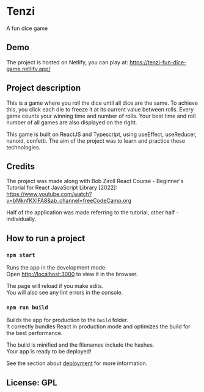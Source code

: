 # Tenzi
A fun dice game

## Demo

The project is hosted on Netlify, you can play at: https://tenzi-fun-dice-game.netlify.app/

## Project description

This is a game where you roll the dice until all dice are the same. To achieve this, you click each die to freeze it at its current value between rolls. Every game counts your winning time and number of rolls. Your best time and roll number of all games are also displayed on the right. 

This game is built on ReactJS and Typescript, using useEffect, useReducer, nanoid, confetti. The aim of the project was to learn and practice these technologies. 

## Credits

The project was made along with Bob Ziroll React Course - Beginner's Tutorial for React JavaScript Library [2022]:
https://www.youtube.com/watch?v=bMknfKXIFA8&ab_channel=freeCodeCamp.org

Half of the application was made referring to the tutorial, other half - individually. 

## How to run a project

### `npm start`

Runs the app in the development mode.\
Open [http://localhost:3000](http://localhost:3000) to view it in the browser.

The page will reload if you make edits.\
You will also see any lint errors in the console.

### `npm run build`

Builds the app for production to the `build` folder.\
It correctly bundles React in production mode and optimizes the build for the best performance.

The build is minified and the filenames include the hashes.\
Your app is ready to be deployed!

See the section about [deployment](https://facebook.github.io/create-react-app/docs/deployment) for more information.

## License: GPL
